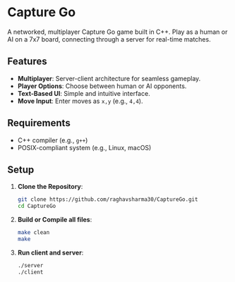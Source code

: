 # Capture Go

A networked, multiplayer Capture Go game built in C++. Play as a human or AI on a 7x7 board, connecting through a server for real-time matches.

## Features
- **Multiplayer**: Server-client architecture for seamless gameplay.
- **Player Options**: Choose between human or AI opponents.
- **Text-Based UI**: Simple and intuitive interface.
- **Move Input**: Enter moves as `x,y` (e.g., `4,4`).

## Requirements
- C++ compiler (e.g., `g++`)
- POSIX-compliant system (e.g., Linux, macOS)

## Setup
1. **Clone the Repository**:
   ```bash
   git clone https://github.com/raghavsharma30/CaptureGo.git
   cd CaptureGo
2. **Build or Compile all files**:
   ```bash
   make clean
   make
3. **Run client and server**:
   ```bash
   ./server
   ./client
